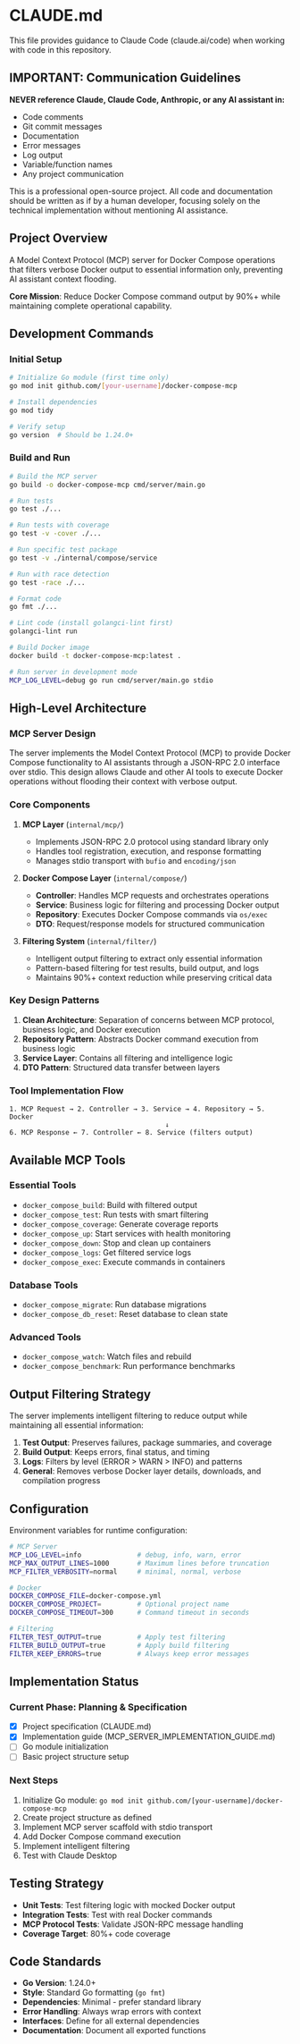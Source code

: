 # CLAUDE.md

This file provides guidance to Claude Code (claude.ai/code) when working with code in this repository.

## IMPORTANT: Communication Guidelines

**NEVER reference Claude, Claude Code, Anthropic, or any AI assistant in:**
- Code comments
- Git commit messages  
- Documentation
- Error messages
- Log output
- Variable/function names
- Any project communication

This is a professional open-source project. All code and documentation should be written as if by a human developer, focusing solely on the technical implementation without mentioning AI assistance.

## Project Overview

A Model Context Protocol (MCP) server for Docker Compose operations that filters verbose Docker output to essential information only, preventing AI assistant context flooding.

**Core Mission**: Reduce Docker Compose command output by 90%+ while maintaining complete operational capability.

## Development Commands

### Initial Setup
```bash
# Initialize Go module (first time only)
go mod init github.com/[your-username]/docker-compose-mcp

# Install dependencies
go mod tidy

# Verify setup
go version  # Should be 1.24.0+
```

### Build and Run
```bash
# Build the MCP server
go build -o docker-compose-mcp cmd/server/main.go

# Run tests
go test ./...

# Run tests with coverage
go test -v -cover ./...

# Run specific test package
go test -v ./internal/compose/service

# Run with race detection
go test -race ./...

# Format code
go fmt ./...

# Lint code (install golangci-lint first)
golangci-lint run

# Build Docker image
docker build -t docker-compose-mcp:latest .

# Run server in development mode
MCP_LOG_LEVEL=debug go run cmd/server/main.go stdio
```

## High-Level Architecture

### MCP Server Design
The server implements the Model Context Protocol (MCP) to provide Docker Compose functionality to AI assistants through a JSON-RPC 2.0 interface over stdio. This design allows Claude and other AI tools to execute Docker operations without flooding their context with verbose output.

### Core Components

1. **MCP Layer** (`internal/mcp/`)
   - Implements JSON-RPC 2.0 protocol using standard library only
   - Handles tool registration, execution, and response formatting
   - Manages stdio transport with `bufio` and `encoding/json`

2. **Docker Compose Layer** (`internal/compose/`)
   - **Controller**: Handles MCP requests and orchestrates operations
   - **Service**: Business logic for filtering and processing Docker output
   - **Repository**: Executes Docker Compose commands via `os/exec`
   - **DTO**: Request/response models for structured communication

3. **Filtering System** (`internal/filter/`)
   - Intelligent output filtering to extract only essential information
   - Pattern-based filtering for test results, build output, and logs
   - Maintains 90%+ context reduction while preserving critical data

### Key Design Patterns

1. **Clean Architecture**: Separation of concerns between MCP protocol, business logic, and Docker execution
2. **Repository Pattern**: Abstracts Docker command execution from business logic
3. **Service Layer**: Contains all filtering and intelligence logic
4. **DTO Pattern**: Structured data transfer between layers

### Tool Implementation Flow
```
1. MCP Request → 2. Controller → 3. Service → 4. Repository → 5. Docker
                                       ↓
6. MCP Response ← 7. Controller ← 8. Service (filters output)
```

## Available MCP Tools

### Essential Tools
- `docker_compose_build`: Build with filtered output
- `docker_compose_test`: Run tests with smart filtering
- `docker_compose_coverage`: Generate coverage reports
- `docker_compose_up`: Start services with health monitoring
- `docker_compose_down`: Stop and clean up containers
- `docker_compose_logs`: Get filtered service logs
- `docker_compose_exec`: Execute commands in containers

### Database Tools
- `docker_compose_migrate`: Run database migrations
- `docker_compose_db_reset`: Reset database to clean state

### Advanced Tools
- `docker_compose_watch`: Watch files and rebuild
- `docker_compose_benchmark`: Run performance benchmarks

## Output Filtering Strategy

The server implements intelligent filtering to reduce output while maintaining all essential information:

1. **Test Output**: Preserves failures, package summaries, and coverage
2. **Build Output**: Keeps errors, final status, and timing
3. **Logs**: Filters by level (ERROR > WARN > INFO) and patterns
4. **General**: Removes verbose Docker layer details, downloads, and compilation progress

## Configuration

Environment variables for runtime configuration:
```bash
# MCP Server
MCP_LOG_LEVEL=info              # debug, info, warn, error
MCP_MAX_OUTPUT_LINES=1000       # Maximum lines before truncation
MCP_FILTER_VERBOSITY=normal     # minimal, normal, verbose

# Docker
DOCKER_COMPOSE_FILE=docker-compose.yml
DOCKER_COMPOSE_PROJECT=         # Optional project name
DOCKER_COMPOSE_TIMEOUT=300      # Command timeout in seconds

# Filtering
FILTER_TEST_OUTPUT=true         # Apply test filtering
FILTER_BUILD_OUTPUT=true        # Apply build filtering
FILTER_KEEP_ERRORS=true         # Always keep error messages
```

## Implementation Status

### Current Phase: Planning & Specification
- [x] Project specification (CLAUDE.md)
- [x] Implementation guide (MCP_SERVER_IMPLEMENTATION_GUIDE.md)
- [ ] Go module initialization
- [ ] Basic project structure setup

### Next Steps
1. Initialize Go module: `go mod init github.com/[your-username]/docker-compose-mcp`
2. Create project structure as defined
3. Implement MCP server scaffold with stdio transport
4. Add Docker Compose command execution
5. Implement intelligent filtering
6. Test with Claude Desktop

## Testing Strategy

- **Unit Tests**: Test filtering logic with mocked Docker output
- **Integration Tests**: Test with real Docker commands
- **MCP Protocol Tests**: Validate JSON-RPC message handling
- **Coverage Target**: 80%+ code coverage

## Code Standards

- **Go Version**: 1.24.0+
- **Style**: Standard Go formatting (`go fmt`)
- **Dependencies**: Minimal - prefer standard library
- **Error Handling**: Always wrap errors with context
- **Interfaces**: Define for all external dependencies
- **Documentation**: Document all exported functions